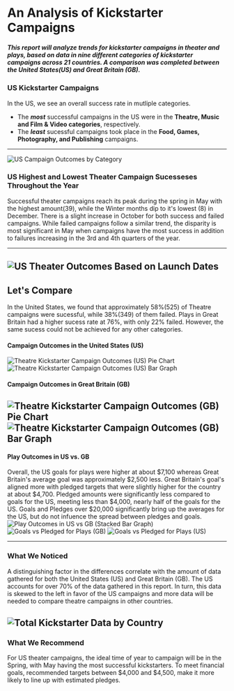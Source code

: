 # An Analysis of Kickstarter Campaigns
##### This report will analyze trends for kickstarter campaigns in theater and plays, based on data in nine different categories of kickstarter campaigns across 21 countries. A comparison was completed between the United States(US) and Great Britain (GB).
### US Kickstarter Campaigns 
In the US, we see an overall success rate in mutliple categories.
* The ***most*** successful campaigns in the US were in the **Theatre, Music and Film & Video categories**, respectively.
* The ***least*** sucessful campaigns took place in the **Food, Games, Photography, and Publishing** campaigns.
---
![US Campaign Outcomes by Category](https://user-images.githubusercontent.com/88520573/130335086-fe2cb7e7-cbd1-4e34-8e90-a84a59039c7a.png)

### US Highest and Lowest Theater Campaign Sucesseses Throughout the Year
Successful theater campaigns reach its peak during the spring in May with the highest amount(39), while the Winter months dip to it's lowest (8) in December. There is a slight increase in October for both success and failed campaigns. While failed campaigns follow a similar trend, the disparity is most significant in May when campaigns have the most success in addition to failures increasing in the 3rd and 4th quarters of the year.

---
![US Theater Outcomes Based on Launch Dates](https://user-images.githubusercontent.com/88520573/130334271-cde23aea-acf6-4566-9b6d-90e9f885f453.png)
---
## Let's Compare 
In the United States, we found that approximately 58%(525) of Theatre campaigns were sucessful, while 38%(349) of them failed. Plays in Great Britain had a higher sucess rate at 76%, with only 22% failed. However, the same sucess could not be achieved for any other categories. 
#### Campaign Outcomes in the United States (US)

![Theatre Kickstarter Campaign Outcomes (US) Pie Chart](https://user-images.githubusercontent.com/88520573/130334231-fe588105-86e9-4115-bda9-2d8786f0aad5.png)![Theatre Kickstarter Campaign Outcomes (US) Bar Graph](https://user-images.githubusercontent.com/88520573/130334278-72cb738b-5a40-4198-aa2b-07127027f448.png)
#### Campaign Outcomes in Great Britain (GB)

![Theatre Kickstarter Campaign Outcomes (GB) Pie Chart](https://user-images.githubusercontent.com/88520573/130334216-f88cbd3d-d8e7-4dad-a591-195c27672959.png)![Theatre Kickstarter Campaign Outcomes (GB) Bar Graph](https://user-images.githubusercontent.com/88520573/130334312-6a1d1edd-dd29-4b02-a9bb-8f993e39f096.png)
---
#### Play Outcomes in US vs. GB

Overall, the US goals for plays were higher at about $7,100 whereas Great Britain's average goal was approximately $2,500 less. Great Britain's goal's aligned more with pledged targets that were slightly higher for the country at about $4,700. Pledged amounts were significantly less compared to goals for the US, meeting less than $4,000, nearly half of the goals for the US. Goals and Pledges over $20,000 significantly bring up the averages for the US, but do not infuence the spread between pledges and goals. 
![Play Outcomes in US vs  GB (Stacked Bar Graph)](https://user-images.githubusercontent.com/88520573/130334238-3aeacaf3-800c-4a33-bdf1-0ab0c1a57d33.png)
![Goals vs  Pledged for Plays (GB)](https://user-images.githubusercontent.com/88520573/130334754-538ebbe8-b21d-44f1-b430-2176b981ad47.png)
![Goals vs  Pledged for Plays (US)](https://user-images.githubusercontent.com/88520573/130334868-7c41e201-922a-4abe-b5cd-b9a16645448f.png)

---
### What We Noticed
A distinguishing factor in the differences correlate with the amount of data gathered for both the United States (US) and Great Britain (GB). The US accounts for over 70% of the data gathered in this report. In turn, this data is skewed to the left in favor of the US campaigns and more data will be needed to compare theatre campaigns in other countries.

![Total Kickstarter Data by Country](https://user-images.githubusercontent.com/88520573/130332896-b94d1c2b-cfb2-49cb-9661-8cc2a56e33eb.png)
---
### What We Recommend
For US theater campaigns, the ideal time of year to campaign will be in the Spring, with May having the most successful kickstarters. To meet financial goals, recommended targets between $4,000 and $4,500, make it more likely to line up with estimated pledges. 
